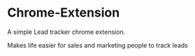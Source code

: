 # Chrome-Extension

A simple Lead tracker chrome extension.

Makes life easier for sales and marketing people to track leads

